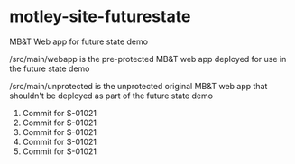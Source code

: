 # motley-site-futurestate
MB&amp;T Web app for future state demo

/src/main/webapp is the pre-protected MB&T web app deployed for use in the future state demo

/src/main/unprotected is the unprotected original MB&T web app that shouldn't be deployed as part of the future state demo


1. Commit for S-01021
2. Commit for S-01021
3. Commit for S-01021
4. Commit for S-01021
5. Commit for S-01021


